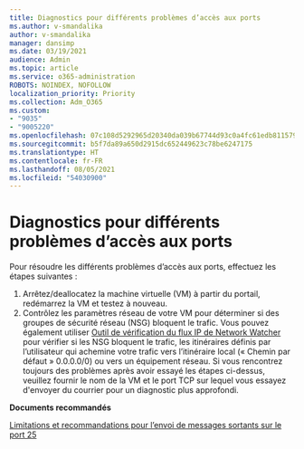 ```yaml
---
title: Diagnostics pour différents problèmes d’accès aux ports
ms.author: v-smandalika
author: v-smandalika
manager: dansimp
ms.date: 03/19/2021
audience: Admin
ms.topic: article
ms.service: o365-administration
ROBOTS: NOINDEX, NOFOLLOW
localization_priority: Priority
ms.collection: Adm_O365
ms.custom:
- "9035"
- "9005220"
ms.openlocfilehash: 07c108d5292965d20340da039b67744d93c0a4fc61edb8115796671f2f7f1552
ms.sourcegitcommit: b5f7da89a650d2915dc652449623c78be6247175
ms.translationtype: HT
ms.contentlocale: fr-FR
ms.lasthandoff: 08/05/2021
ms.locfileid: "54030900"
---
```

# <a name="diagnostics-for-different-ports-access-issues"></a>Diagnostics pour différents problèmes d’accès aux ports

Pour résoudre les différents problèmes d’accès aux ports, effectuez les étapes suivantes :

1. Arrêtez/deallocatez la machine virtuelle (VM) à partir du portail, redémarrez la VM et testez à nouveau. 
2. Contrôlez les paramètres réseau de votre VM pour déterminer si des groupes de sécurité réseau (NSG) bloquent le trafic. Vous pouvez également utiliser [Outil de vérification du flux IP de Network Watcher](https://docs.microsoft.com/azure/network-watcher/network-watcher-ip-flow-verify-overview?WT.mc_id=Portal-Microsoft_Azure_Support) pour vérifier si les NSG bloquent le trafic, les itinéraires définis par l’utilisateur qui achemine votre trafic vers l’itinéraire local (« Chemin par défaut » 0.0.0.0/0) ou vers un équipement réseau.
Si vous rencontrez toujours des problèmes après avoir essayé les étapes ci-dessus, veuillez fournir le nom de la VM et le port TCP sur lequel vous essayez d'envoyer du courrier pour un diagnostic plus approfondi.

**Documents recommandés**

[Limitations et recommandations pour l’envoi de messages sortants sur le port 25](https://docs.microsoft.com/azure/virtual-network/troubleshoot-outbound-smtp-connectivity)